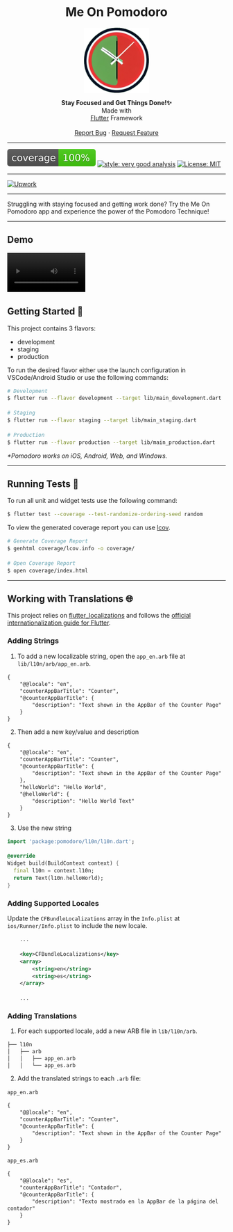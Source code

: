 <h1 align="center">Me On Pomodoro</h1>

<p align="center">
  <img src="assets/logo.png" align="center" alt="Logo" width="150" height="150">
 </p>
 
 <p align="center"><b>Stay Focused and Get Things Done!✨ <br></b> Made with<br> <a href="https://solana.com/">Flutter</a> Framework
<br><br>
    <a href="https://github.com/4xMafole/me_on_pomodoro/issues/new">Report Bug</a>
    ·
    <a href="https://github.com/4xMafole/me_on_pomodoro/issues/new">Request Feature</a>
</p>
<hr></hr>

![coverage][coverage_badge]
[![style: very good analysis][very_good_analysis_badge]][very_good_analysis_link]
[![License: MIT][license_badge]][license_link]

<hr></hr>

<!-- ![GitHub Actions][github_actions_badge]
![Canva][canva_badge]
![Flutter][flutter_badge]
![Visual Studio Code][visual_studio_code_badge]
![Dart][dart_badge] -->
[![Upwork][upwork_badge]][upwork_link]

---

Struggling with staying focused and getting work done? Try the Me On Pomodoro app and experience the power of the Pomodoro Technique!

---

## Demo
   <video src='assets/demo/demo.mp4' width=180/></video>

## Getting Started 🚀

This project contains 3 flavors:

- development
- staging
- production

To run the desired flavor either use the launch configuration in VSCode/Android Studio or use the following commands:

```sh
# Development
$ flutter run --flavor development --target lib/main_development.dart

# Staging
$ flutter run --flavor staging --target lib/main_staging.dart

# Production
$ flutter run --flavor production --target lib/main_production.dart
```

_\*Pomodoro works on iOS, Android, Web, and Windows._

---

## Running Tests 🧪

To run all unit and widget tests use the following command:

```sh
$ flutter test --coverage --test-randomize-ordering-seed random
```

To view the generated coverage report you can use [lcov](https://github.com/linux-test-project/lcov).

```sh
# Generate Coverage Report
$ genhtml coverage/lcov.info -o coverage/

# Open Coverage Report
$ open coverage/index.html
```

---

## Working with Translations 🌐

This project relies on [flutter_localizations][flutter_localizations_link] and follows the [official internationalization guide for Flutter][internationalization_link].

### Adding Strings

1. To add a new localizable string, open the `app_en.arb` file at `lib/l10n/arb/app_en.arb`.

```arb
{
    "@@locale": "en",
    "counterAppBarTitle": "Counter",
    "@counterAppBarTitle": {
        "description": "Text shown in the AppBar of the Counter Page"
    }
}
```

2. Then add a new key/value and description

```arb
{
    "@@locale": "en",
    "counterAppBarTitle": "Counter",
    "@counterAppBarTitle": {
        "description": "Text shown in the AppBar of the Counter Page"
    },
    "helloWorld": "Hello World",
    "@helloWorld": {
        "description": "Hello World Text"
    }
}
```

3. Use the new string

```dart
import 'package:pomodoro/l10n/l10n.dart';

@override
Widget build(BuildContext context) {
  final l10n = context.l10n;
  return Text(l10n.helloWorld);
}
```

### Adding Supported Locales

Update the `CFBundleLocalizations` array in the `Info.plist` at `ios/Runner/Info.plist` to include the new locale.

```xml
    ...

    <key>CFBundleLocalizations</key>
	<array>
		<string>en</string>
		<string>es</string>
	</array>

    ...
```

### Adding Translations

1. For each supported locale, add a new ARB file in `lib/l10n/arb`.

```
├── l10n
│   ├── arb
│   │   ├── app_en.arb
│   │   └── app_es.arb
```

2. Add the translated strings to each `.arb` file:

`app_en.arb`

```arb
{
    "@@locale": "en",
    "counterAppBarTitle": "Counter",
    "@counterAppBarTitle": {
        "description": "Text shown in the AppBar of the Counter Page"
    }
}
```

`app_es.arb`

```arb
{
    "@@locale": "es",
    "counterAppBarTitle": "Contador",
    "@counterAppBarTitle": {
        "description": "Texto mostrado en la AppBar de la página del contador"
    }
}
```

[coverage_badge]: coverage_badge.svg
[flutter_localizations_link]: https://api.flutter.dev/flutter/flutter_localizations/flutter_localizations-library.html
[internationalization_link]: https://flutter.dev/docs/development/accessibility-and-localization/internationalization
[license_badge]: https://img.shields.io/badge/license-MIT-blue.svg
[license_link]: https://opensource.org/licenses/MIT
[very_good_analysis_badge]: https://img.shields.io/badge/style-very_good_analysis-B22C89.svg
[very_good_analysis_link]: https://pub.dev/packages/very_good_analysis
[very_good_cli_link]: https://github.com/VeryGoodOpenSource/very_good_cli
[dependant_bot]: https://img.shields.io/badge/dependabot-025E8C?style=for-the-badge&logo=dependabot&logoColor=white
[github_actions_badge]: https://img.shields.io/badge/github%20actions-%232671E5.svg?style=for-the-badge&logo=githubactions&logoColor=white
[canva_badge]:https://img.shields.io/badge/Canva-%2300C4CC.svg?style=for-the-badge&logo=Canva&logoColor=white
[flutter_badge]: https://img.shields.io/badge/Flutter-%2302569B.svg?style=for-the-badge&logo=Flutter&logoColor=white
[visual_studio_code_badge]: https://img.shields.io/badge/Visual%20Studio%20Code-0078d7.svg?style=for-the-badge&logo=visual-studio-code&logoColor=white
[dart_badge]:https://img.shields.io/badge/dart-%230175C2.svg?style=for-the-badge&logo=dart&logoColor=white
[windows_11]: https://img.shields.io/badge/Windows%2011-%230079d5.svg?style=for-the-badge&logo=Windows%2011&logoColor=white
[upwork_badge]: https://img.shields.io/badge/UpWork-6FDA44?style=for-the-badge&logo=Upwork&logoColor=white
[upwork_link]: https://www.upwork.com/freelancers/~01ca603b317dd0bc36
